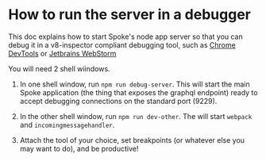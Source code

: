 # How to run the server in a debugger

This doc explains how to start Spoke's node app server so that you can debug it in a v8-inspector compliant debugging tool, such as [Chrome DevTools](https://medium.com/@paul_irish/debugging-node-js-nightlies-with-chrome-devtools-7c4a1b95ae27) or [Jetbrains WebStorm](https://www.jetbrains.com/help/webstorm/running-and-debugging-node-js.html)


You will need 2 shell wiindows.

1. In one shell window, run `npm run debug-server`.  This will start the main Spoke application (the thing that exposes the graphql endpoint) ready to accept debugging connections on the standard port (9229).

2. In the other shell window, run `npm run dev-other`.  The will start `webpack` and `incomingmessagehandler`.

3. Attach the tool of your choice, set breakpoints (or whatever else you may want to do), and be productive!
 
